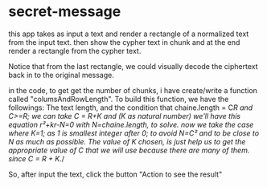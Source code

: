 # secret-message

this app takes as input a text and render a rectangle of a normalized text from the input text. then show the cypher text in chunk 
and at the end render a rectangle from the cypher text.

Notice that from the last rectangle, we could visually decode the ciphertext back in to the original message.

in the code, to get get the number of chunks, i have create/write a function called "columsAndRowLength".
To build this function, we have the followings:
The text length, and the condition that chaine.length = C*R and C>=R;
we can take C = R+K and (K as natural number)
we'll have this equation r²+kr-N=0 with N=chaine.length,  to solve.
now we take the case where K=1; as 1 is smallest integer after 0; to avoid N=C² and to be close to N as much as possible.
The value of K chosen, is just help us to get the appropriate value of C that we will use because there are many of them. since C = R + K.*/

So, after input the text, click the button "Action to see the result"
